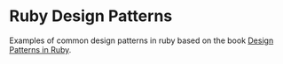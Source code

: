 Ruby Design Patterns
====================

Examples of common design patterns in ruby based on the book [Design Patterns in Ruby](http://http://designpatternsinruby.com/).